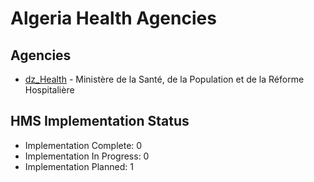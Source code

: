 # Algeria Health Agencies

## Agencies

- [dz_Health](dz_Health/index.md) - Ministère de la Santé, de la Population et de la Réforme Hospitalière

## HMS Implementation Status

- Implementation Complete: 0
- Implementation In Progress: 0
- Implementation Planned: 1
